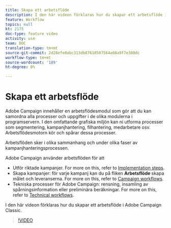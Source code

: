 ```yaml
---
title: Skapa ett arbetsflöde
description: I den här videon förklaras hur du skapar ett arbetsflöde i Adobe Campaign Classic.
feature: Workflow
topics: null
kt: 2175
doc-type: feature video
activity: use
team: DOC
translation-type: tm+mt
source-git-commit: 2d28efe0abc313db87610507564a08a9f7e380dc
workflow-type: tm+mt
source-wordcount: '189'
ht-degree: 0%

---
```



# Skapa ett arbetsflöde

Adobe Campaign innehåller en arbetsflödesmodul som gör att du kan samordna alla processer och uppgifter i de olika modulerna i programservern. I den omfattande grafiska miljön kan ni utforma processer som segmentering, kampanjhantering, filhantering, medarbetare osv. Arbetsflödesmotorn kör och spårar dessa processer.

Arbetsflöden sker i olika sammanhang och under olika faser av kampanjhanteringsprocessen.

Adobe Campaign använder arbetsflöden för att

* Utför riktade kampanjer. For more on this, refer to [Implementation steps](https://docs.adobe.com/content/help/en/campaign-classic/using/automating-with-workflows/general-operation/building-a-workflow.html#Implementation_steps_).
* Skapa kampanjer: för varje kampanj kan du på fliken **Arbetsflöde** skapa målet och leveranserna. For more on this, refer to [Campaign workflows](https://docs.adobe.com/content/help/en/campaign-classic/using/automating-with-workflows/general-operation/building-a-workflow.html#campaign-workflows).
* Tekniska processer för Adobe Campaign: rensning, insamling av spårningsinformation eller preliminära beräkningar. For more on this, refer to [Technical workflows](https://docs.adobe.com/content/help/en/campaign-classic/using/automating-with-workflows/general-operation/building-a-workflow.html#technical-workflows).

I den här videon förklaras hur du skapar ett arbetsflöde i Adobe Campaign Classic.

>[!VIDEO](https://video.tv.adobe.com/v/25559?quality=12)
